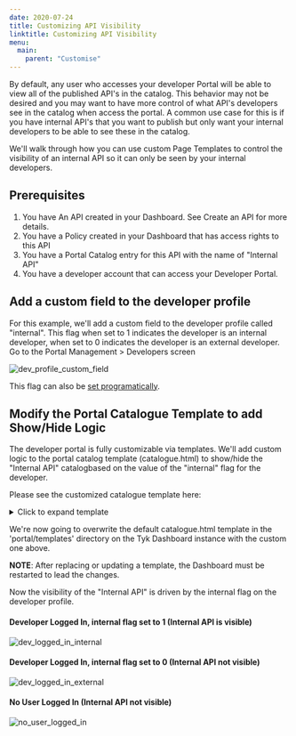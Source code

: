 ```yaml
---
date: 2020-07-24
title: Customizing API Visibility
linktitle: Customizing API Visibility
menu:
  main:
    parent: "Customise"
---
```


By default, any user who accesses your developer Portal will be able to view all of the published API's in the catalog.  This behavior may not be desired and you may want to have more control of what API's developers see in the catalog when access the portal.  A common use case for this is if you have internal API's that you want to publish but only want your internal developers to be able to see these in the catalog.

We'll walk through how you can use custom Page Templates to control the visibility of an internal API so it can only be seen by your internal developers.

## Prerequisites
1. You have An API created in your Dashboard.   See Create an API for more details.
2. You have a Policy created in your Dashboard that has access rights to this API
3. You have a Portal Catalog entry for this API with the name of "Internal API"
4. You have a developer account that can access your Developer Portal.


## Add a custom field to the developer profile

For this example, we'll add a custom field to the developer profile called "internal".  This flag when set to 1 indicates the developer is an internal developer, when set to 0 indicates the developer is an external developer.
Go to the Portal Management > Developers screen

![dev_profile_custom_field](/docs/img/dashboard/portal-management/dev_profile_custom_field.jpg)


This flag can also be [set programatically](https://tyk.io/docs/tyk-developer-portal/customise/custom-developer-portal/#updating-a-developer-example-adding-custom-fields).


## Modify the Portal Catalogue Template to add Show/Hide Logic

The developer portal is fully customizable via templates.  We'll add custom logic to the portal catalog template (catalogue.html) to show/hide the "Internal API" catalogbased on the value of the "internal" flag for the developer.  

Please see the customized catalogue template ​​here​: 

<details>
<summary>Click to expand template</summary>

```text
{{ define "cataloguePage" }} {{ $org_id := .OrgId}} 
{{ template "header" .}}
{{ $page := .}}
<body>

	{{ template "navigation" . }}

	<div>

		<!-- Main content here -->

		<div class="container" style="margin-top:80px;">
		
		<div class="row">
		
			<h1>API Catalogue</h1>
		</div>
			
			<div class="row">

			{{ if .Data.APIS }}
				{{if .UserData.Fields}}
					{{$internal := index .UserData.Fields "internal"}}
					{{ range $index, $apiDetail := .Data.APIS}}
						{{ if $apiDetail.Show }}
							{{if (and (eq $apiDetail.Name "Internal API") (eq $internal "0") )}}
									<p>Internal Catalogue cannot be shown to external developer. {{ printf "(catalogue name: %#v)" $apiDetail.Name }} </p>

							{{else}}
								<div class="col-md-4">
					<h2>{{$apiDetail.Name}}</h2>
					<p>{{$apiDetail.LongDescription | markDown}}</p>

					{{ if $apiDetail.Documentation }}


					<a href="{{ $page.PortalRoot }}apis/{{$apiDetail.Documentation}}/documentation/" class="btn btn-info catalogue">

				
	    				<span class="glyphicon glyphicon-book" aria-hidden="true"></span>&nbsp; View documentation 	
	    			</a>
					<br/>

					{{ end }}

					{{if eq $apiDetail.Version "" }}
					{{if eq $apiDetail.IsKeyless false}}

					<a href="{{ $page.PortalRoot }}member/apis/{{$apiDetail.APIID}}/request" class="btn btn-success catalogue">

						<span class="glyphicon glyphicon-ok-sign" aria-hidden="true"></span>&nbsp; Request an API key
					</a>
					{{ end }}
					{{ else }}
					{{if eq $apiDetail.IsKeyless false}}
    				<a href="{{ $page.PortalRoot }}member/policies/{{$apiDetail.PolicyID}}/request" class="btn btn-success catalogue">
    					<span class="glyphicon glyphicon-ok-sign" aria-hidden="true"></span>&nbsp; Request an API key
    				</a>
					{{ end }}
					{{ end }}
				</div>
							{{ end }}
						{{ end }}
					{{ end }}
				{{ else }}
					{{ range $index, $apiDetail := .Data.APIS}}
						{{ if $apiDetail.Show }}
							{{if (ne $apiDetail.Name "Internal API") }}
								<div class="col-md-4">
									<h2>{{$apiDetail.Name}}</h2>
									<p>{{$apiDetail.LongDescription | markDown}}</p>

									{{ if $apiDetail.Documentation }}


									<a href="{{ $page.PortalRoot }}apis/{{$apiDetail.Documentation}}/documentation/" class="btn btn-info catalogue">


										<span class="glyphicon glyphicon-book" aria-hidden="true"></span>&nbsp; View documentation
									</a>
									<br/>

									{{ end }}

									{{if eq $apiDetail.Version "" }}
									{{if eq $apiDetail.IsKeyless false}}

									<a href="{{ $page.PortalRoot }}member/apis/{{$apiDetail.APIID}}/request" class="btn btn-success catalogue">

										<span class="glyphicon glyphicon-ok-sign" aria-hidden="true"></span>&nbsp; Request an API key
									</a>
									{{ end }}
									{{ else }}
									{{if eq $apiDetail.IsKeyless false}}
									<a href="{{ $page.PortalRoot }}member/policies/{{$apiDetail.PolicyID}}/request" class="btn btn-success catalogue">
										<span class="glyphicon glyphicon-ok-sign" aria-hidden="true"></span>&nbsp; Request an API key
									</a>
									{{ end }}
									{{ end }}
								</div>
							{{end}}
						{{end}}
					{{end}}
				{{ end }}
			{{ else }}
				<div class="row">
				<p>
					<em>It looks like there are no APIs in the Catalogue.</em>
				</p>
				</div>
			{{ end }}
		</div>
	</div>
	{{ template "footer" .}}
	</div>
	<!-- /container -->
	{{ template "scripts" .}}
</body>
</html>
{{ end }}
```
</details>


We're now going to overwrite the default catalogue.html template in the 'portal/templates' directory on the Tyk Dashboard instance with the custom one above.

**NOTE**: After replacing or updating a template, the Dashboard must be restarted to lead the changes.

Now the visibility of the "Internal API" is driven by the internal flag on the developer profile.


#### Developer Logged In, internal flag set to 1 (Internal API is visible)
![dev_logged_in_internal](/docs/img/dashboard/portal-management/dev_logged_in_internal.jpg)

#### Developer Logged In, internal flag set to 0 (Internal API not visible)
![dev_logged_in_external](/docs/img/dashboard/portal-management/dev_logged_in_external.jpg)

#### No User Logged In (Internal API not visible)
![no_user_logged_in](/docs/img/dashboard/portal-management/no_user_logged_in.jpg)